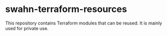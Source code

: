 # swahn-terraform-resources
This repository contains Terraform modules that can be reused. It is mainly used for private use.
